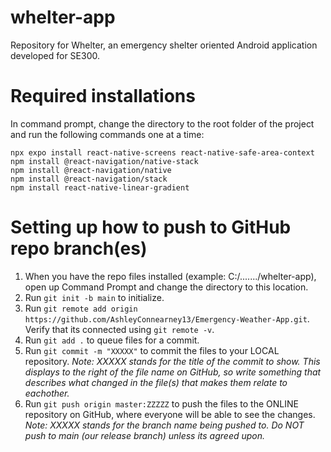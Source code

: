 # whelter-app
Repository for Whelter, an emergency shelter oriented Android application developed for SE300.

# Required installations
In command prompt, change the directory to the root folder of the project and run the following commands one at a time:
```
npx expo install react-native-screens react-native-safe-area-context
npm install @react-navigation/native-stack
npm install @react-navigation/native
npm install @react-navigation/stack
npm install react-native-linear-gradient
```

# Setting up how to push to GitHub repo branch(es)
1. When you have the repo files installed (example: C:/......./whelter-app), open up Command Prompt and change the directory to this location.
2. Run `git init -b main` to initialize.
3. Run `git remote add origin https://github.com/AshleyConnearney13/Emergency-Weather-App.git`. Verify that its connected using `git remote -v`.
3. Run `git add .` to queue files for a commit.
4. Run `git commit -m "XXXXX"` to commit the files to your LOCAL repository. *Note: XXXXX stands for the title of the commit to show. This displays to the right of the file name on GitHub, so write something that describes what changed in the file(s) that makes them relate to eachother.*
5. Run `git push origin master:ZZZZZ` to push the files to the ONLINE repository on GitHub, where everyone will be able to see the changes. *Note: XXXXX stands for the branch name being pushed to. Do NOT push to main (our release branch) unless its agreed upon.*
